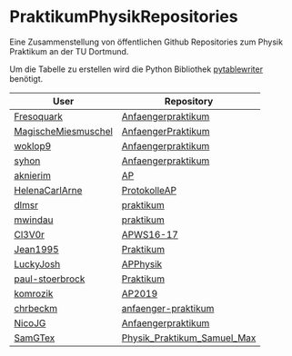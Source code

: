# PraktikumPhysikRepositories
Eine Zusammenstellung von öffentlichen Github Repositories zum Physik Praktikum an der TU Dortmund.

Um die Tabelle zu erstellen wird die Python Bibliothek [pytablewriter](https://github.com/thombashi/pytablewriter) benötigt.

|                            User                             |                                      Repository                                       |
|-------------------------------------------------------------|---------------------------------------------------------------------------------------|
|[Fresoquark](https://github.com/Fresoquark)                  |[Anfaengerpraktikum](https://github.com/Fresoquark/Anfaengerpraktikum)                 |
|[MagischeMiesmuschel](https://github.com/MagischeMiesmuschel)|[AnfaengerPraktikum](https://github.com/MagischeMiesmuschel/AnfaengerPraktikum)        |
|[woklop9](https://github.com/woklop9)                        |[Anfaengerpraktikum](https://github.com/woklop9/Anfaengerpraktikum)                    |
|[syhon](https://github.com/syhon)                            |[Anfaengerpraktikum](https://github.com/syhon/Anfaengerpraktikum)                      |
|[aknierim](https://github.com/aknierim)                      |[AP](https://github.com/aknierim/AP)                                                   |
|[HelenaCarlArne](https://github.com/HelenaCarlArne)          |[ProtokolleAP](https://github.com/HelenaCarlArne/ProtokolleAP)                         |
|[dlmsr](https://github.com/dlmsr)                            |[praktikum](https://github.com/dlmsr/praktikum)                                        |
|[mwindau](https://github.com/mwindau)                        |[praktikum](https://github.com/mwindau/praktikum)                                      |
|[Cl3V0r](https://github.com/Cl3V0r)                          |[APWS16-17](https://github.com/Cl3V0r/APWS16-17)                                       |
|[Jean1995](https://github.com/Jean1995)                      |[Praktikum](https://github.com/Jean1995/Praktikum)                                     |
|[LuckyJosh](https://github.com/LuckyJosh)                    |[APPhysik](https://github.com/LuckyJosh/APPhysik)                                      |
|[paul-stoerbrock](https://github.com/paul-stoerbrock)        |[Praktikum](https://github.com/paul-stoerbrock/Praktikum)                              |
|[komrozik](https://github.com/komrozik)                      |[AP2019](https://github.com/komrozik/AP2019)                                           |
|[chrbeckm](https://github.com/chrbeckm)                      |[anfaenger-praktikum](https://github.com/chrbeckm/anfaenger-praktikum)                 |
|[NicoJG](https://github.com/NicoJG)                          |[Anfaengerpraktikum](https://github.com/NicoJG/Anfaengerpraktikum)                     |
|[SamGTex](https://github.com/SamGTex)                        |[Physik_Praktikum_Samuel_Max ](https://github.com/SamGTex/Physik_Praktikum_Samuel_Max )|
